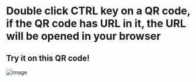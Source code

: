 # Double click CTRL key on a QR code, if the QR code has URL in it, the URL will be opened in your browser
## Try it on this QR code!
![image](https://user-images.githubusercontent.com/66528853/152985764-53bdc2ba-113a-4f84-b8bb-82f09d95ec9d.png)

